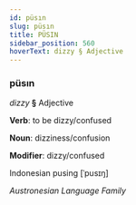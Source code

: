 ```yaml
---
id: püsın
slug: püsın
title: PÜSIN
sidebar_position: 560
hoverText: dizzy § Adjective
---
```


### püsın

*dizzy* **§** Adjective

**Verb**: to be dizzy/confused

**Noun**: dizziness/confusion

**Modifier**: dizzy/confused

Indonesian pusing [ˈpusɪŋ]

*Austronesian Language Family*